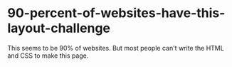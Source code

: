 # 90-percent-of-websites-have-this-layout-challenge
This seems to be 90% of websites. But most people can't write the HTML and CSS to make this page.

